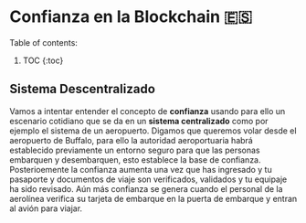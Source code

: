 # Confianza en la Blockchain 🇪🇸

Table of contents:

1. TOC
{:toc}

## Sistema Descentralizado

Vamos a intentar entender el concepto de **confianza** usando para ello un escenario cotidiano que se da en un **sistema centralizado**
como por ejemplo el sistema de un aeropuerto. Digamos que queremos volar desde el aeropuerto de Buffalo, para ello la autoridad
aeroportuaria habrá establecido previamente un entorno seguro para que las personas embarquen y desembarquen, esto establece la base de
confianza. Posterioemente la confianza aumenta una vez que has ingresado y tu pasaporte y documentos de viaje son verificados, validados
y tu equipaje ha sido revisado. Aún más confianza se genera cuando el personal de la aerolínea verifica su tarjeta de embarque en la
puerta de embarque y entran al avión para viajar. 
